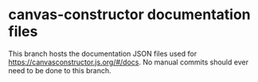 # canvas-constructor documentation files

This branch hosts the documentation JSON files used for https://canvasconstructor.js.org/#/docs. No manual commits should ever need to be done to this branch.
